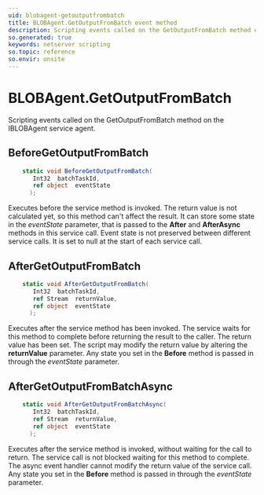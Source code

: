 ```yaml
---
uid: blobagent-getoutputfrombatch
title: BLOBAgent.GetOutputFromBatch event method
description: Scripting events called on the GetOutputFromBatch method on the BLOBAgent service agent.
so.generated: true
keywords: netserver scripting
so.topic: reference
so.envir: onsite
---
```

# BLOBAgent.GetOutputFromBatch

Scripting events called on the <see cref='M:IBLOBAgent.GetOutputFromBatch'>GetOutputFromBatch</see> method on the <see cref='IBLOBAgent'>IBLOBAgent</see>  service agent.

## BeforeGetOutputFromBatch
```cs
    static void BeforeGetOutputFromBatch(
       Int32  batchTaskId,
       ref object  eventState
      );
```
Executes before the service method is invoked.
The return value is not calculated yet, so this method can't affect the result.
It can store some state in the *eventState* parameter, that is passed to the **After** and **AfterAsync** methods in this service call.
Event state is not preserved between different service calls. It is set to null at the start of each service call.
## AfterGetOutputFromBatch
```cs
    static void AfterGetOutputFromBatch(
       Int32  batchTaskId,
       ref Stream  returnValue,
       ref object  eventState
      );
```
Executes after the service method has been invoked. The service waits for this method to complete before returning the result to the caller.
The return value has been set. The script may modify the return value by altering the **returnValue** parameter.
Any state you set in the **Before** method is passed in through the *eventState* parameter.
## AfterGetOutputFromBatchAsync
```cs
    static void AfterGetOutputFromBatchAsync(
       Int32  batchTaskId,
       ref Stream  returnValue,
       ref object  eventState
      );
```
Executes after the service method is invoked, without waiting for the call to return.
The service call is not blocked waiting for this method to complete.
The async event handler cannot modify the return value of the service call.
Any state you set in the **Before** method is passed in through the *eventState* parameter.

